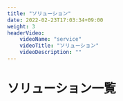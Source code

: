 ```yaml
---
title: "ソリューション"
date: 2022-02-23T17:03:34+09:00
weight: 3
headerVideo: 
    videoName: "service"
    videoTitle: "ソリューション"
    videoDescription: ""
---
```


# ソリューション一覧